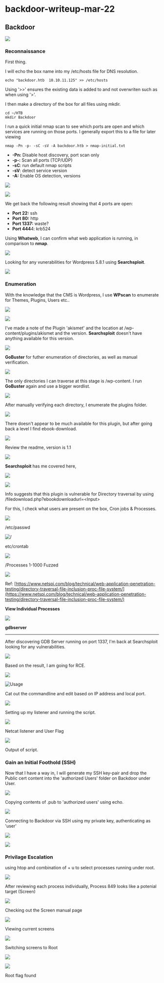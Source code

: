 # backdoor-writeup-mar-22



## Backdoor

![](<../../.gitbook/assets/image (6).png>)

### Reconnaissance <a href="#6b46" id="6b46"></a>

First thing.

I will echo the box name into my /etc/hosts file for DNS resolution.

```
echo "backdoor.htb  10.10.11.125" >> /etc/hosts
```

Using '>>' ensures the existing data is added to and not overwriten such as when using '>'.

I then make a directory of the box for all files using mkdir.

```
cd ~/HTB
mkdir Backdoor
```

I run a quick initial nmap scan to see which ports are open and which services are running on those ports. I generally export this to a file for later viewing

```
nmap -Pn -p- -sC -sV -A backdoor.htb > nmap-initial.txt
```

* **-Pn:** Disable host discovery, port scan only
* **-p-:** Scan all ports (TCP/UDP)
* **-sC**: run default nmap scripts
* **-sV**: detect service version
* **-A:** Enable OS detection, versions

![](<../../.gitbook/assets/image (2).png>)

![](<../../.gitbook/assets/image (26).png>)

We get back the following result showing that 4 ports are open:

* **Port 22:** ssh
* **Port 80:** http
* **Port 1337:** waste?
* **Port 444**4: krb524



Using **Whatweb**, I can confirm what web application is running, in comparison to **nmap**.

![](<../../.gitbook/assets/image (10).png>)

Looking for any vunerabilities for Wordpress 5.8.1 using **Searchsploit**.&#x20;

![](<../../.gitbook/assets/image (5).png>)



### Enumeration <a href="#64a0" id="64a0"></a>

With the knowledge that the CMS is Wordpress, I use **WPscan** to enumerate for Themes, Plugins, Users etc..

![](<../../.gitbook/assets/image (23).png>)

![](<../../.gitbook/assets/image (16).png>)

I've made a note of the Plugin 'akismet' and the location at /wp-content/plugins/akismet and the version. **Searchsploit** doesn't have anything available for this version.

![](<../../.gitbook/assets/image (35).png>)

**GoBuster** for futher enumeration of directories, as well as manual verification.

![](<../../.gitbook/assets/image (4).png>)

The only directories I can traverse at this stage is /wp-content. I run **GoBuster** again and use a bigger wordlist.

![](<../../.gitbook/assets/image (28).png>)

After manually verifying each directory, I enumerate the plugins folder.

![](<../../.gitbook/assets/image (38).png>)



There doesn't appear to be much available for this plugin, but after going back a level I find ebook-download.

![](<../../.gitbook/assets/image (20).png>)



Review the readme, version is 1.1

![](<../../.gitbook/assets/image (18).png>)

**Searchsploit** has me covered here,

![](<../../.gitbook/assets/image (19).png>)

![](<../../.gitbook/assets/image (39).png>)

Info suggests that this plugin is vulnerable for Directory traversal by using /filedownload.php?ebookdownloadurl=\<Input>

For this, I check what users are present on the box, Cron jobs & Processes.

![](<../../.gitbook/assets/image (9).png>)

/etc/passwd

![/](<../../.gitbook/assets/image (11).png>)

etc/crontab

![](<../../.gitbook/assets/image (22).png>)

/Processes 1-1000 Fuzzed

![](<../../.gitbook/assets/image (31).png>)

Ref: [https://www.netspi.com/blog/technical/web-application-penetration-testing/directory-traversal-file-inclusion-proc-file-system/](https://www.netspi.com/blog/technical/web-application-penetration-testing/directory-traversal-file-inclusion-proc-file-system/)

**View Individual Processes**

![](<../../.gitbook/assets/image (3).png>)

**gdbserver**

****

After discovering GDB Server running on port 1337, I'm back at Searchsploit looking for any vulnerabilities.

![](<../../.gitbook/assets/image (27).png>)

Based on the result, I am going for RCE.

![](<../../.gitbook/assets/image (14).png>)

![Usage](<../../.gitbook/assets/image (34).png>)

Cat out the commandline and edit based on IP address and local port.

![](<../../.gitbook/assets/image (1).png>)

Setting up my listener and running the script.

![](<../../.gitbook/assets/image (37).png>)

Netcat listener and User Flag

![](<../../.gitbook/assets/image (32).png>)

Output of script.

### Gain an Initial Foothold (SSH) <a href="#4e59" id="4e59"></a>

Now that I have a way in, I will generate my SSH key-pair and drop the Public cert content into the 'authorized Users' folder on Backdoor under User.

![](<../../.gitbook/assets/image (17).png>)

Copying contents of .pub to 'authorized users' using echo.

![](<../../.gitbook/assets/image (15).png>)

Connecting to Backdoor via SSH using my private key, authenticating as 'user'

![](<../../.gitbook/assets/image (30).png>)

![](<../../.gitbook/assets/image (24).png>)



### Privilage Escalation

using htop and combination of + u to select processes running under root.

![](<../../.gitbook/assets/image (29).png>)

After reviewing each process individually, Process 849 looks like a potenial target (Screen)

![](<../../.gitbook/assets/image (25).png>)

Checking out the Screen manual page

![](<../../.gitbook/assets/image (36).png>)

Viewing current screens

![](<../../.gitbook/assets/image (12).png>)

Switching screens to Root

![](<../../.gitbook/assets/image (8).png>)

![](<../../.gitbook/assets/image (33).png>)

Root flag found
